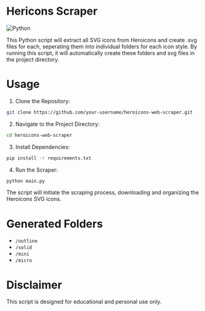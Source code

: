 # Hericons Scraper

![Python](https://img.shields.io/badge/python-3670A0?style=for-the-badge&logo=python&logoColor=ffdd54)

This Python script will extract all SVG icons from Heroicons and create .svg files for each, seperating them into individual folders for each icon style. By running this script, it will automatically create these folders and svg files in the project directory.

# Usage

1. Clone the Repository:

```bash
git clone https://github.com/your-username/heroicons-web-scraper.git
```

2. Navigate to the Project Directory:

```bash
cd heroicons-web-scraper
```

3. Install Dependencies:

```bash
pip install -r requirements.txt
```

4. Run the Scraper:

```bash
python main.py
```

The script will initiate the scraping process, downloading and organizing the Heroicons SVG icons.

# Generated Folders

-   `/outline`
-   `/solid`
-   `/mini`
-   `/micro`

# Disclaimer

This script is designed for educational and personal use only.
